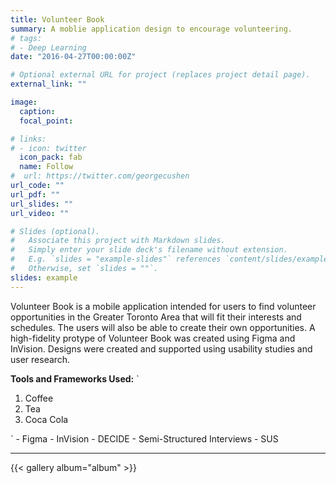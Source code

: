 ```yaml
---
title: Volunteer Book
summary: A moblie application design to encourage volunteering.
# tags:
# - Deep Learning
date: "2016-04-27T00:00:00Z"

# Optional external URL for project (replaces project detail page).
external_link: ""

image:
  caption: 
  focal_point:

# links:
# - icon: twitter
  icon_pack: fab
  name: Follow
#  url: https://twitter.com/georgecushen
url_code: ""
url_pdf: ""
url_slides: ""
url_video: ""

# Slides (optional).
#   Associate this project with Markdown slides.
#   Simply enter your slide deck's filename without extension.
#   E.g. `slides = "example-slides"` references `content/slides/example-slides.md`.
#   Otherwise, set `slides = ""`.
slides: example
---
```


Volunteer Book is a mobile application intended for users to find volunteer opportunities in the Greater Toronto Area that will fit their interests and schedules. The users will also be able to create their own opportunities. A high-fidelity protype of Volunteer Book was created using Figma and InVision. Designs were created and supported using usability studies and user research.

**Tools and Frameworks Used:**
`
<!DOCTYPE html>
<html>
<head>
<style>
ul.b {
  list-style-type: square;
}
</style>
</head>
<body>
  <ol class="c">
  <li>Coffee</li>
  <li>Tea</li>
  <li>Coca Cola</li>
</ol>
`
- Figma
- InVision
- DECIDE
- Semi-Structured Interviews
- SUS

--- 
  {{< gallery album="album" >}}

